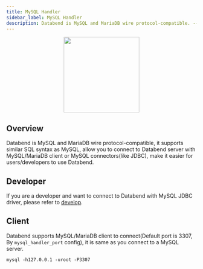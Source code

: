 ```yaml
---
title: MySQL Handler
sidebar_label: MySQL Handler
description: Databend is MySQL and MariaDB wire protocol-compatible. ---
---
```


<p align="center">
<img src="https://datafuse-1253727613.cos.ap-hongkong.myqcloud.com/api/api-handler-mysql.png" width="200"/>
</p>

## Overview

Databend is MySQL and MariaDB wire protocol-compatible, it supports similar SQL syntax as MySQL, allow you to connect to Databend server with MySQL/MariaDB client or MySQL connectors(like JDBC), make it easier for users/developers to use Databend.


## Developer

If you are a developer and want to connect to Databend with MySQL JDBC driver, please refer to [develop](/doc/develop/).

## Client

Databend supports MySQL/MariaDB client to connect(Default port is 3307, By `mysql_handler_port` config), it is same as you connect to a MySQL server.

```shell
mysql -h127.0.0.1 -uroot -P3307 
```
